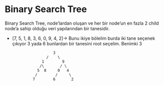 # Binary Search Tree

Binary Search Tree, node’lardan oluşan ve her bir node’un en fazla 2 child node’a sahip olduğu veri yapılarından bir tanesidir.

- [7, 5, 1, 8, 3, 6, 0, 9, 4, 2]-> Bunu ikiye bölelim burda iki tane seçenek çıkıyor 3 yada 6 bunlardan bir tanesini root seçelim. Benimki 3

                        3
                     /    \
                   1        9
                  /\       / \ 
                 5  8     0   4
                /        /     \
               7        6       2
               